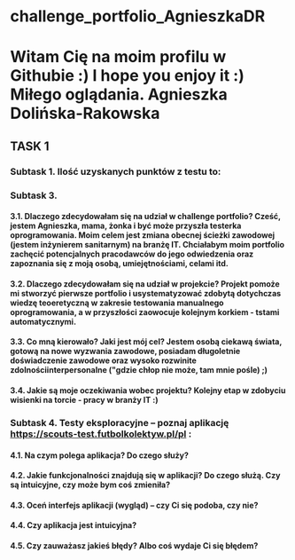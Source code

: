 # challenge_portfolio_AgnieszkaDR
# Witam Cię na moim profilu w Githubie :) I hope you enjoy it :) Miłego oglądania. Agnieszka Dolińska-Rakowska
## TASK 1
### Subtask 1.    Ilość uzyskanych punktów z testu to:
### Subtask 3. 
#### 3.1. Dlaczego zdecydowałam się na udział w challenge portfolio? Cześć, jestem Agnieszka, mama, żonka i być może przyszła testerka oprogramowania. Moim celem jest zmiana obecnej ścieżki zawodowej (jestem inżynierem sanitarnym) na branżę IT. Chciałabym moim portfolio zachęcić potencjalnych pracodawców do jego odwiedzenia oraz zapoznania się z moją osobą, umiejętnościami, celami itd. 
#### 3.2. Dlaczego zdecydowałam się na udział w projekcie? Projekt pomoże mi stworzyć pierwsze portfolio i usystematyzować zdobytą dotychczas wiedzę teoeretyczną w zakresie testowania manualnego oprogramowania, a w przyszłości zaowocuje kolejnym korkiem - tstami automatycznymi. 
#### 3.3. Co mną kierowało? Jaki jest mój cel? Jestem osobą ciekawą świata, gotową na nowe wyzwania zawodowe, posiadam długoletnie doświadczenie zawodowe oraz wysoko rozwinite zdolnościinterpersonalne ("gdzie chłop nie może, tam mnie pośle) ;)
#### 3.4. Jakie są moje oczekiwania wobec projektu? Kolejny etap w zdobyciu wisienki na torcie - pracy w branży IT :)
### Subtask 4. Testy eksploracyjne – poznaj aplikację https://scouts-test.futbolkolektyw.pl/pl :
#### 4.1. Na czym polega aplikacja? Do czego służy?
#### 4.2. Jakie funkcjonalności znajdują się w aplikacji? Do czego służą. Czy są intuicyjne, czy może bym coś zmieniła? 
#### 4.3. Oceń interfejs aplikacji (wygląd) – czy Ci się podoba, czy nie?
#### 4.4. Czy aplikacja jest intuicyjna? 
#### 4.5. Czy zauważasz jakieś błędy? Albo coś wydaje Ci się błędem? 
